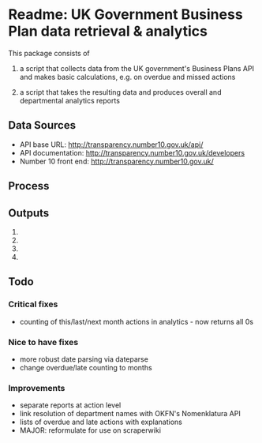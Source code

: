 Readme: UK Government Business Plan data retrieval & analytics
====================

This package consists of

1. a script that collects data from the UK government's Business Plans API and makes basic calculations, e.g. on overdue and missed actions

2. a script that takes the resulting data and produces overall and departmental analytics reports

Data Sources
-----------
 
 * API base URL: http://transparency.number10.gov.uk/api/
 * API documentation: http://transparency.number10.gov.uk/developers
 * Number 10 front end: http://transparency.number10.gov.uk/
 
Process
------------

Outputs
----------- 
1.

2.

3.

4.

Todo
------

### Critical fixes
* counting of this/last/next month actions in analytics - now returns all 0s

### Nice to have fixes
* more robust date parsing via dateparse
* change overdue/late counting to months

### Improvements
* separate reports at action level
* link resolution of department names with OKFN's Nomenklatura API
* lists of overdue and late actions with explanations
* MAJOR: reformulate for use on scraperwiki